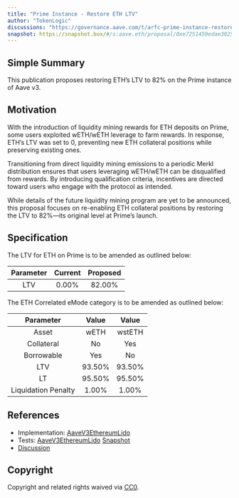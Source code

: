 ```yaml
---
title: "Prime Instance - Restore ETH LTV"
author: "TokenLogic"
discussions: "https://governance.aave.com/t/arfc-prime-instance-restore-eth-ltv/20933"
snapshot: https://snapshot.box/#/s:aave.eth/proposal/0xe7251459edae302517bc471776d82069afb13441b058c9fc989e0c878f13c873
---
```


## Simple Summary

This publication proposes restoring ETH’s LTV to 82% on the Prime instance of Aave v3.

## Motivation

With the introduction of liquidity mining rewards for ETH deposits on Prime, some users exploited wETH/wETH leverage to farm rewards. In response, ETH’s LTV was set to 0, preventing new ETH collateral positions while preserving existing ones.

Transitioning from direct liquidity mining emissions to a periodic Merkl distribution ensures that users leveraging wETH/wETH can be disqualified from rewards. By introducing qualification criteria, incentives are directed toward users who engage with the protocol as intended.

While details of the future liquidity mining program are yet to be announced, this proposal focuses on re-enabling ETH collateral positions by restoring the LTV to 82%—its original level at Prime’s launch.

## Specification

The LTV for ETH on Prime is to be amended as outlined below:

| Parameter | Current | Proposed |
| :-------: | :-----: | :------: |
|    LTV    |  0.00%  |  82.00%  |

The ETH Correlated eMode category is to be amended as outlined below:

|      Parameter      | Value  | Value  |
| :-----------------: | :----: | :----: |
|        Asset        |  wETH  | wstETH |
|     Collateral      |   No   |  Yes   |
|     Borrowable      |  Yes   |   No   |
|         LTV         | 93.50% | 93.50% |
|         LT          | 95.50% | 95.50% |
| Liquidation Penalty | 1.00%  | 1.00%  |

## References

- Implementation: [AaveV3EthereumLido](https://github.com/bgd-labs/aave-proposals-v3/blob/main/src/20250210_AaveV3EthereumLido_PrimeInstanceRestoreETHLTV/AaveV3EthereumLido_PrimeInstanceRestoreETHLTV_20250210.sol)
- Tests: [AaveV3EthereumLido](https://github.com/bgd-labs/aave-proposals-v3/blob/main/src/20250210_AaveV3EthereumLido_PrimeInstanceRestoreETHLTV/AaveV3EthereumLido_PrimeInstanceRestoreETHLTV_20250210.t.sol)
  [Snapshot](https://snapshot.box/#/s:aave.eth/proposal/0xe7251459edae302517bc471776d82069afb13441b058c9fc989e0c878f13c873)
- [Discussion](https://governance.aave.com/t/arfc-prime-instance-restore-eth-ltv/20933)

## Copyright

Copyright and related rights waived via [CC0](https://creativecommons.org/publicdomain/zero/1.0/).
